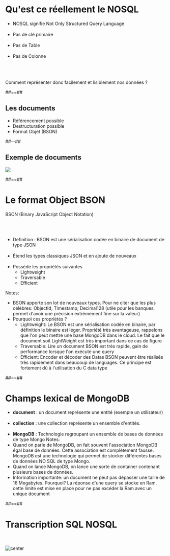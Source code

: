 <!-- .slide" -->
# Qu'est ce réellement le NOSQL

- NOSQL signifie Not Only Structured Query Language<br><br>
- Pas de clé primaire <br><br>
- Pas de Table<br><br>
- Pas de Colonne<br><br><br><br>


Comment représenter donc facilement et lisiblement nos données ?
<!-- .element: class="center dark-pink" -->

##==##

<!-- .slide: class="two-column" -->

## Les documents

- Référencement possible
- Destructuration possible
- Format Objet (BSON)

##--##

## Exemple de documents
![](assets/images/school/basics/exemple_document.png)

##==##

<!-- .slide-->
# Le format Object BSON

BSON (Binary JavaScript Object Notation)
<!-- .element: class="bold center" -->

<br/><br/>

- Definition : BSON est une sérialisation codée en binaire de document de type JSON<br><br>
- Étend les types classiques JSON et en ajoute de nouveaux<br><br>
- Possède les propriétés suivantes
    - Lightweight
    <!-- .element: class="bold" -->
    - Traversable
    <!-- .element: class="bold" -->
    - Efficient
    <!-- .element: class="bold" -->

Notes: 
- BSON apporte son lot de nouveaux types. Pour ne citer que les plus célèbres: ObjectId; Timestamp; Decimal128 (utile pour les banques, permet d'avoir une précision extrèmement fine sur la valeur)
- Pourquoi ces propriétés ?
   - Lightweight: Le BSON est une sérialisation codée en binaire, par définition le binaire est léger. Propriété très avantageuse, rappelons que l'on peut mettre une base MongoDB dans le cloud. Le fait que le document soit LightWeight est très important dans ce cas de figure
   - Traversable: Lire un document BSON est très rapide, gain de performance lorsque l'on exécute une query
   - Efficient: Encoder et décoder des Datas BSON peuvent être réalisés très rapidement dans beaucoup de languages. Ce principe est fortement dû à l'utilisation du C data type

##==##

<!-- .slide -->
# Champs lexical de MongoDB

- <b>document</b> : un document représente une entité (exemple un utilisateur)<br><br>
- <b>collection</b> : une collection représente un ensemble d'entités.<br><br>
- <b>MongoDB</b> : Technologie regroupant un ensemble de bases de données de type Mongo
Notes: 
- Quand on parle de MongoDB, on fait souvent l'association MongoDB égal base de données. Cette association est complètement fausse. MongoDB est une technologie qui permet de stocker différentes bases de données NO SQL de type Mongo.
- Quand on lance MongoDB, on lance une sorte de container contenant plusieurs bases de données.
- Information importante: un document ne peut pas dépasser une taille de 16 Megabytes. Pourquoi? La réponse d'une query se stocke en Ram, cette limite est mise en place pour ne pas excéder la Ram avec un unique document

##==##

<!-- .slide: class="sfeir-basic-slide" -->
# Transcription SQL NOSQL
<br>

![center](assets/images/school/basics/sql_vs_nosql.png)

